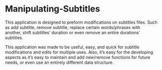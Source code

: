 # Manipulating-Subtitles
This application is designed to preform modifications on subtitles files. Such as add subtitle, remove subtitle, replace certain words/phrases with another, shift subtitles’ duration or even remove an entire durations’ subtitles.

This application was made to be useful, easy, and quick for subtitle modifications and edits for multiple uses. Also, it’s easy for the developing aspects as it’s easy to maintain and add new/remove functions for future needs, or even use an entirely different data structure.
